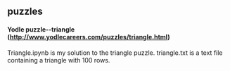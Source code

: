 ## puzzles
#### Yodle puzzle--triangle (http://www.yodlecareers.com/puzzles/triangle.html)
Triangle.ipynb is my solution to the triangle puzzle. 
triangle.txt is a text file containing a triangle with 100 rows. 
